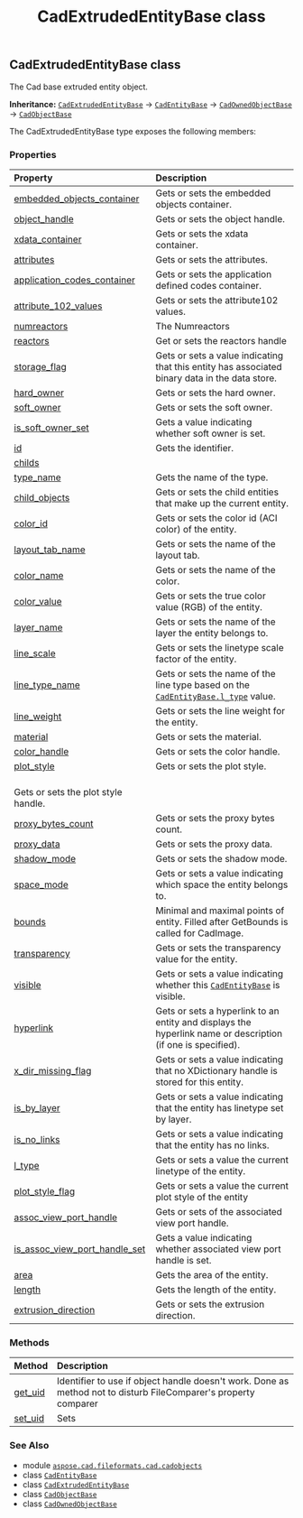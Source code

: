 ﻿---
title: CadExtrudedEntityBase class
second_title: Aspose.CAD for Python via .NET API References
description: 
type: docs
weight: 590
url: /python-net/aspose.cad.fileformats.cad.cadobjects/cadextrudedentitybase/
is_root: false
---

## CadExtrudedEntityBase class

The Cad base extruded entity object.



**Inheritance:** [`CadExtrudedEntityBase`](/cad/python-net/aspose.cad.fileformats.cad.cadobjects/cadextrudedentitybase) → 
[`CadEntityBase`](/cad/python-net/aspose.cad.fileformats.cad.cadobjects/cadentitybase) → 
[`CadOwnedObjectBase`](/cad/python-net/aspose.cad.fileformats.cad.cadobjects/cadownedobjectbase) → 
[`CadObjectBase`](/cad/python-net/aspose.cad.fileformats.cad.cadobjects/cadobjectbase)



The CadExtrudedEntityBase type exposes the following members:

### Properties
| Property | Description |
| :- | :- |
| [embedded_objects_container](/cad/python-net/aspose.cad.fileformats.cad.cadobjects/cadextrudedentitybase/embedded_objects_container) | Gets or sets the embedded objects container. |
| [object_handle](/cad/python-net/aspose.cad.fileformats.cad.cadobjects/cadextrudedentitybase/object_handle) | Gets or sets the object handle. |
| [xdata_container](/cad/python-net/aspose.cad.fileformats.cad.cadobjects/cadextrudedentitybase/xdata_container) | Gets or sets the xdata container. |
| [attributes](/cad/python-net/aspose.cad.fileformats.cad.cadobjects/cadextrudedentitybase/attributes) | Gets or sets the attributes. |
| [application_codes_container](/cad/python-net/aspose.cad.fileformats.cad.cadobjects/cadextrudedentitybase/application_codes_container) | Gets or sets the application defined codes container. |
| [attribute_102_values](/cad/python-net/aspose.cad.fileformats.cad.cadobjects/cadextrudedentitybase/attribute_102_values) | Gets or sets the attribute102 values. |
| [numreactors](/cad/python-net/aspose.cad.fileformats.cad.cadobjects/cadextrudedentitybase/numreactors) | The Numreactors |
| [reactors](/cad/python-net/aspose.cad.fileformats.cad.cadobjects/cadextrudedentitybase/reactors) | Get or sets the reactors handle |
| [storage_flag](/cad/python-net/aspose.cad.fileformats.cad.cadobjects/cadextrudedentitybase/storage_flag) | Gets or sets a value indicating that this entity has associated binary data in the data store. |
| [hard_owner](/cad/python-net/aspose.cad.fileformats.cad.cadobjects/cadextrudedentitybase/hard_owner) | Gets or sets the hard owner. |
| [soft_owner](/cad/python-net/aspose.cad.fileformats.cad.cadobjects/cadextrudedentitybase/soft_owner) | Gets or sets the soft owner. |
| [is_soft_owner_set](/cad/python-net/aspose.cad.fileformats.cad.cadobjects/cadextrudedentitybase/is_soft_owner_set) | Gets a value indicating whether soft owner is set. |
| [id](/cad/python-net/aspose.cad.fileformats.cad.cadobjects/cadextrudedentitybase/id) | Gets the identifier. |
| [childs](/cad/python-net/aspose.cad.fileformats.cad.cadobjects/cadextrudedentitybase/childs) |  |
| [type_name](/cad/python-net/aspose.cad.fileformats.cad.cadobjects/cadextrudedentitybase/type_name) | Gets the name of the type. |
| [child_objects](/cad/python-net/aspose.cad.fileformats.cad.cadobjects/cadextrudedentitybase/child_objects) | Gets or sets the child entities that make up the current entity. |
| [color_id](/cad/python-net/aspose.cad.fileformats.cad.cadobjects/cadextrudedentitybase/color_id) | Gets or sets the color id (ACI color) of the entity. |
| [layout_tab_name](/cad/python-net/aspose.cad.fileformats.cad.cadobjects/cadextrudedentitybase/layout_tab_name) | Gets or sets the name of the layout tab. |
| [color_name](/cad/python-net/aspose.cad.fileformats.cad.cadobjects/cadextrudedentitybase/color_name) | Gets or sets the name of the color. |
| [color_value](/cad/python-net/aspose.cad.fileformats.cad.cadobjects/cadextrudedentitybase/color_value) | Gets or sets the true color value (RGB) of the entity. |
| [layer_name](/cad/python-net/aspose.cad.fileformats.cad.cadobjects/cadextrudedentitybase/layer_name) | Gets or sets the name of the layer the entity belongs to. |
| [line_scale](/cad/python-net/aspose.cad.fileformats.cad.cadobjects/cadextrudedentitybase/line_scale) | Gets or sets the linetype scale factor of the entity. |
| [line_type_name](/cad/python-net/aspose.cad.fileformats.cad.cadobjects/cadextrudedentitybase/line_type_name) | Gets or sets the name of the line type based on the [`CadEntityBase.l_type`](/cad/python-net/aspose.cad.fileformats.cad.cadobjects/cadentitybase#l_type) value. |
| [line_weight](/cad/python-net/aspose.cad.fileformats.cad.cadobjects/cadextrudedentitybase/line_weight) | Gets or sets the line weight for the entity. |
| [material](/cad/python-net/aspose.cad.fileformats.cad.cadobjects/cadextrudedentitybase/material) | Gets or sets the material. |
| [color_handle](/cad/python-net/aspose.cad.fileformats.cad.cadobjects/cadextrudedentitybase/color_handle) | Gets or sets the color handle. |
| [plot_style](/cad/python-net/aspose.cad.fileformats.cad.cadobjects/cadextrudedentitybase/plot_style) | Gets or sets the plot style.<br/>Gets or sets the plot style handle. |
| [proxy_bytes_count](/cad/python-net/aspose.cad.fileformats.cad.cadobjects/cadextrudedentitybase/proxy_bytes_count) | Gets or sets the proxy bytes count. |
| [proxy_data](/cad/python-net/aspose.cad.fileformats.cad.cadobjects/cadextrudedentitybase/proxy_data) | Gets or sets the proxy data. |
| [shadow_mode](/cad/python-net/aspose.cad.fileformats.cad.cadobjects/cadextrudedentitybase/shadow_mode) | Gets or sets the shadow mode. |
| [space_mode](/cad/python-net/aspose.cad.fileformats.cad.cadobjects/cadextrudedentitybase/space_mode) | Gets or sets a value indicating which space the entity belongs to. |
| [bounds](/cad/python-net/aspose.cad.fileformats.cad.cadobjects/cadextrudedentitybase/bounds) | Minimal and maximal points of entity. Filled after GetBounds is called for CadImage. |
| [transparency](/cad/python-net/aspose.cad.fileformats.cad.cadobjects/cadextrudedentitybase/transparency) | Gets or sets the transparency value for the entity. |
| [visible](/cad/python-net/aspose.cad.fileformats.cad.cadobjects/cadextrudedentitybase/visible) | Gets or sets a value indicating whether this [`CadEntityBase`](/cad/python-net/aspose.cad.fileformats.cad.cadobjects/cadentitybase) is visible. |
| [hyperlink](/cad/python-net/aspose.cad.fileformats.cad.cadobjects/cadextrudedentitybase/hyperlink) | Gets or sets a hyperlink to an entity and displays the hyperlink name or description (if one is specified). |
| [x_dir_missing_flag](/cad/python-net/aspose.cad.fileformats.cad.cadobjects/cadextrudedentitybase/x_dir_missing_flag) | Gets or sets a value indicating that no XDictionary handle is stored for this entity. |
| [is_by_layer](/cad/python-net/aspose.cad.fileformats.cad.cadobjects/cadextrudedentitybase/is_by_layer) | Gets or sets a value indicating that the entity has linetype set by layer. |
| [is_no_links](/cad/python-net/aspose.cad.fileformats.cad.cadobjects/cadextrudedentitybase/is_no_links) | Gets or sets a value indicating that the entity has no links. |
| [l_type](/cad/python-net/aspose.cad.fileformats.cad.cadobjects/cadextrudedentitybase/l_type) | Gets or sets a value the current linetype of the entity. |
| [plot_style_flag](/cad/python-net/aspose.cad.fileformats.cad.cadobjects/cadextrudedentitybase/plot_style_flag) | Gets or sets a value the current plot style of the entity |
| [assoc_view_port_handle](/cad/python-net/aspose.cad.fileformats.cad.cadobjects/cadextrudedentitybase/assoc_view_port_handle) | Gets or sets of the associated view port handle. |
| [is_assoc_view_port_handle_set](/cad/python-net/aspose.cad.fileformats.cad.cadobjects/cadextrudedentitybase/is_assoc_view_port_handle_set) | Gets a value indicating whether associated view port handle is set. |
| [area](/cad/python-net/aspose.cad.fileformats.cad.cadobjects/cadextrudedentitybase/area) | Gets the area of the entity. |
| [length](/cad/python-net/aspose.cad.fileformats.cad.cadobjects/cadextrudedentitybase/length) | Gets the length of the entity. |
| [extrusion_direction](/cad/python-net/aspose.cad.fileformats.cad.cadobjects/cadextrudedentitybase/extrusion_direction) | Gets or sets the extrusion direction. |


### Methods
| Method | Description |
| :- | :- |
| [get_uid](/cad/python-net/aspose.cad.fileformats.cad.cadobjects/cadextrudedentitybase/get_uid/#) | Identifier to use if object handle doesn't work. Done as method not to disturb FileComparer's property comparer |
| [set_uid](/cad/python-net/aspose.cad.fileformats.cad.cadobjects/cadextrudedentitybase/set_uid/#str) | Sets |



### See Also
* module [`aspose.cad.fileformats.cad.cadobjects`](..)
* class [`CadEntityBase`](/cad/python-net/aspose.cad.fileformats.cad.cadobjects/cadentitybase)
* class [`CadExtrudedEntityBase`](/cad/python-net/aspose.cad.fileformats.cad.cadobjects/cadextrudedentitybase)
* class [`CadObjectBase`](/cad/python-net/aspose.cad.fileformats.cad.cadobjects/cadobjectbase)
* class [`CadOwnedObjectBase`](/cad/python-net/aspose.cad.fileformats.cad.cadobjects/cadownedobjectbase)
